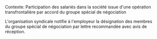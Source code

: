 Contexte: Participation des salariés dans la société issue d'une opération transfrontalière par accord du groupe spécial de négociation

L'organisation syndicale notifie à l'employeur la désignation des membres du groupe spécial de négociation par lettre recommandée avec avis de réception.